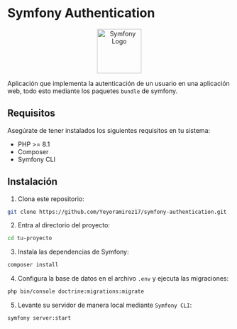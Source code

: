 # Symfony Authentication

<p align="center">
    <img height="100px" src="https://platform.sh/static/symfony_black@2x-5108baa5562a2f483c64a62d8269b8f3.png" alt="Symfony Logo">
</p>

Aplicación que implementa la autenticación de un usuario en una aplicación web, todo esto mediante los paquetes `bundle` de symfony.

## Requisitos

Asegúrate de tener instalados los siguientes requisitos en tu sistema:

- PHP >= 8.1
- Composer
- Symfony CLI

## Instalación

1. Clona este repositorio: 
```bash 
git clone https://github.com/Yeyoramirez17/symfony-authentication.git
```
2. Entra al directorio del proyecto: 
```bash
cd tu-proyecto
```
3. Instala las dependencias de Symfony: 
```bash
composer install
```
4. Configura la base de datos en el archivo `.env` y ejecuta las migraciones: 
```bash
php bin/console doctrine:migrations:migrate
```

5. Levante su servidor de manera local mediante `Symfony CLI`: 
```bash
symfony server:start
````